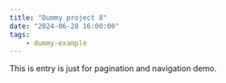 ```yaml
---
title: "Dummy project 8"
date: "2024-06-28 16:00:00"
tags:
    - dummy-example
---
```


This is entry is just for pagination and navigation demo.